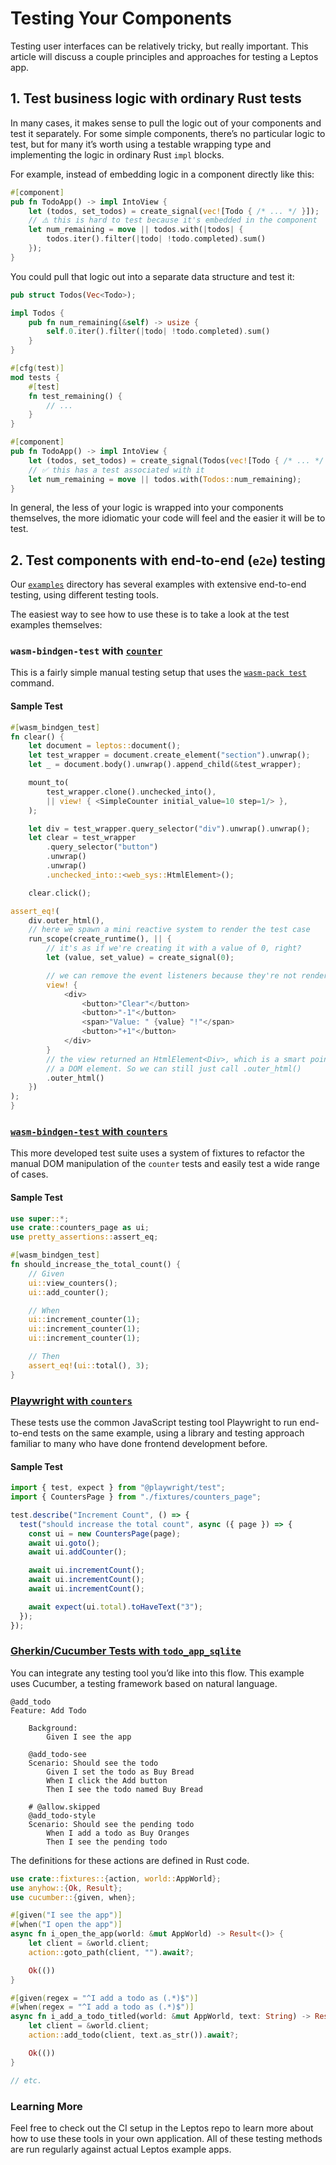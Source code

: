 # Testing Your Components

Testing user interfaces can be relatively tricky, but really important. This article
will discuss a couple principles and approaches for testing a Leptos app.

## 1. Test business logic with ordinary Rust tests

In many cases, it makes sense to pull the logic out of your components and test
it separately. For some simple components, there’s no particular logic to test, but
for many it’s worth using a testable wrapping type and implementing the logic in
ordinary Rust `impl` blocks.

For example, instead of embedding logic in a component directly like this:

```rust
#[component]
pub fn TodoApp() -> impl IntoView {
    let (todos, set_todos) = create_signal(vec![Todo { /* ... */ }]);
    // ⚠️ this is hard to test because it's embedded in the component
    let num_remaining = move || todos.with(|todos| {
        todos.iter().filter(|todo| !todo.completed).sum()
    });
}
```

You could pull that logic out into a separate data structure and test it:

```rust
pub struct Todos(Vec<Todo>);

impl Todos {
    pub fn num_remaining(&self) -> usize {
        self.0.iter().filter(|todo| !todo.completed).sum()
    }
}

#[cfg(test)]
mod tests {
    #[test]
    fn test_remaining() {
        // ...
    }
}

#[component]
pub fn TodoApp() -> impl IntoView {
    let (todos, set_todos) = create_signal(Todos(vec![Todo { /* ... */ }]));
    // ✅ this has a test associated with it
    let num_remaining = move || todos.with(Todos::num_remaining);
}
```

In general, the less of your logic is wrapped into your components themselves, the
more idiomatic your code will feel and the easier it will be to test.

## 2. Test components with end-to-end (`e2e`) testing

Our [`examples`](https://github.com/leptos-rs/leptos/tree/leptos_0.6/examples) directory has several examples with extensive end-to-end testing, using different testing tools.

The easiest way to see how to use these is to take a look at the test examples themselves:

### `wasm-bindgen-test` with [`counter`](https://github.com/leptos-rs/leptos/blob/main/examples/counter/tests/web.rs)

This is a fairly simple manual testing setup that uses the [`wasm-pack test`](https://rustwasm.github.io/wasm-pack/book/commands/test.html) command.

#### Sample Test

```rust
#[wasm_bindgen_test]
fn clear() {
    let document = leptos::document();
    let test_wrapper = document.create_element("section").unwrap();
    let _ = document.body().unwrap().append_child(&test_wrapper);

    mount_to(
        test_wrapper.clone().unchecked_into(),
        || view! { <SimpleCounter initial_value=10 step=1/> },
    );

    let div = test_wrapper.query_selector("div").unwrap().unwrap();
    let clear = test_wrapper
        .query_selector("button")
        .unwrap()
        .unwrap()
        .unchecked_into::<web_sys::HtmlElement>();

    clear.click();

assert_eq!(
    div.outer_html(),
    // here we spawn a mini reactive system to render the test case
    run_scope(create_runtime(), || {
        // it's as if we're creating it with a value of 0, right?
        let (value, set_value) = create_signal(0);

        // we can remove the event listeners because they're not rendered to HTML
        view! {
            <div>
                <button>"Clear"</button>
                <button>"-1"</button>
                <span>"Value: " {value} "!"</span>
                <button>"+1"</button>
            </div>
        }
        // the view returned an HtmlElement<Div>, which is a smart pointer for
        // a DOM element. So we can still just call .outer_html()
        .outer_html()
    })
);
}
```

### [`wasm-bindgen-test` with `counters`](https://github.com/leptos-rs/leptos/tree/leptos_0.6/examples/counters/tests/web.rs)

This more developed test suite uses a system of fixtures to refactor the manual DOM manipulation of the `counter` tests and easily test a wide range of cases.

#### Sample Test

```rust
use super::*;
use crate::counters_page as ui;
use pretty_assertions::assert_eq;

#[wasm_bindgen_test]
fn should_increase_the_total_count() {
    // Given
    ui::view_counters();
    ui::add_counter();

    // When
    ui::increment_counter(1);
    ui::increment_counter(1);
    ui::increment_counter(1);

    // Then
    assert_eq!(ui::total(), 3);
}
```

### [Playwright with `counters`](https://github.com/leptos-rs/leptos/tree/main/examples/counters/e2e)

These tests use the common JavaScript testing tool Playwright to run end-to-end tests on the same example, using a library and testing approach familiar to many who have done frontend development before.

#### Sample Test

```js
import { test, expect } from "@playwright/test";
import { CountersPage } from "./fixtures/counters_page";

test.describe("Increment Count", () => {
  test("should increase the total count", async ({ page }) => {
    const ui = new CountersPage(page);
    await ui.goto();
    await ui.addCounter();

    await ui.incrementCount();
    await ui.incrementCount();
    await ui.incrementCount();

    await expect(ui.total).toHaveText("3");
  });
});
```

### [Gherkin/Cucumber Tests with `todo_app_sqlite`](https://github.com/leptos-rs/leptos/blob/leptos_0.6/examples/todo_app_sqlite/e2e/README.md)

You can integrate any testing tool you’d like into this flow. This example uses Cucumber, a testing framework based on natural language.

```
@add_todo
Feature: Add Todo

    Background:
        Given I see the app

    @add_todo-see
    Scenario: Should see the todo
        Given I set the todo as Buy Bread
        When I click the Add button
        Then I see the todo named Buy Bread

    # @allow.skipped
    @add_todo-style
    Scenario: Should see the pending todo
        When I add a todo as Buy Oranges
        Then I see the pending todo
```

The definitions for these actions are defined in Rust code.

```rust
use crate::fixtures::{action, world::AppWorld};
use anyhow::{Ok, Result};
use cucumber::{given, when};

#[given("I see the app")]
#[when("I open the app")]
async fn i_open_the_app(world: &mut AppWorld) -> Result<()> {
    let client = &world.client;
    action::goto_path(client, "").await?;

    Ok(())
}

#[given(regex = "^I add a todo as (.*)$")]
#[when(regex = "^I add a todo as (.*)$")]
async fn i_add_a_todo_titled(world: &mut AppWorld, text: String) -> Result<()> {
    let client = &world.client;
    action::add_todo(client, text.as_str()).await?;

    Ok(())
}

// etc.
```

### Learning More

Feel free to check out the CI setup in the Leptos repo to learn more about how to use these tools in your own application. All of these testing methods are run regularly against actual Leptos example apps.
